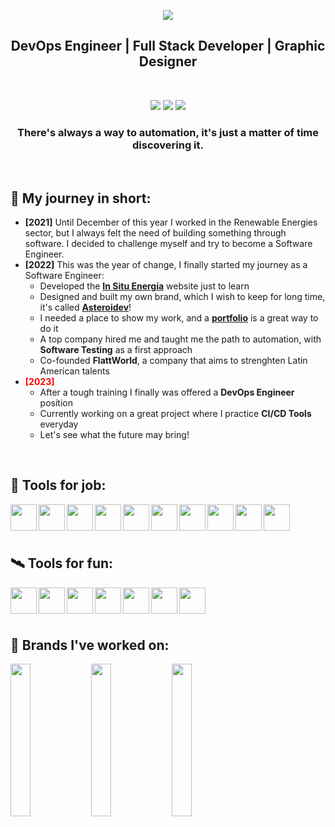 <p align="center">
  <img src="https://github.com/eduym17/eduym17/assets/96452418/e29a5b7b-6b33-4427-861f-e2399a0ca96a">
</p>
<h2 align="center">DevOps Engineer | Full Stack Developer | Graphic Designer</h2>
<br/>

<p align="center">
  <a href="https://github.com/eduym17"><img src="https://img.shields.io/badge/GitHub-100000?style=for-the-badge&logo=github&logoColor=white" /></a>
  <a href="https://www.linkedin.com/in/eduym17/"><img src="https://img.shields.io/badge/LinkedIn-0077B5?style=for-the-badge&logo=linkedin&logoColor=white" /></a>
  <a href="mailto:eduardo_yanez@live.com.mx"><img src="https://img.shields.io/badge/Mail-00C300?style=for-the-badge&logo=gmail&logoColor=white" /></a>
</p>

[github-eduym17]: https://github.com/eduym17
[linkedin-eduym17]: https://www.linkedin.com/in/eduardoym/
[mail-eduym17]: mailto:eduardo_yanez@live.com.mx

<h3 align="center">There's always a way to automation, it's just a matter of time discovering it.</h3>
<br/>

## 🌠 My journey in short:
- __[2021]__ Until December of this year I worked in the Renewable Energies sector, but I always felt the need of building something through software. I decided to challenge myself and try to become a Software Engineer.
- __[2022]__ This was the year of change, I finally started my journey as a Software Engineer:
  - Developed the <a href="https://www.in-situ.com.mx/">__In Situ Energía__</a> website just to learn
  - Designed and built my own brand, which I wish to keep for long time, it's called <a href="https://www.asteroi.dev/">__Asteroidev__</a>!
  - I needed a place to show my work, and a <a href="https://www.asteroi.dev/">__portfolio__</a> is a great way to do it
  - A top company hired me and taught me the path to automation, with __Software Testing__ as a first approach
  - Co-founded __FlattWorld__, a company that aims to strenghten Latin American talents
- <font color="red">__[2023]__</font>
  - After a tough training I finally was offered a __DevOps Engineer__ position
  - Currently working on a great project where I practice __CI/CD Tools__ everyday
  - Let's see what the future may bring!

<br/>

## 🚀 Tools for job:
<img align="left" height="42px" src="https://cdn.jsdelivr.net/gh/devicons/devicon/icons/jenkins/jenkins-original.svg" />
<img align="left" height="42px" src="https://cdn.jsdelivr.net/gh/devicons/devicon/icons/docker/docker-original.svg" />
<img align="left" height="42px" src="https://cdn.jsdelivr.net/gh/devicons/devicon/icons/kubernetes/kubernetes-plain.svg" />
<img align="left" height="42px" src="https://cdn.jsdelivr.net/gh/devicons/devicon/icons/git/git-original.svg" />
<img align="left" height="42px" src="https://cdn.jsdelivr.net/gh/devicons/devicon/icons/linux/linux-original.svg" />
<img align="left" height="42px" src="https://cdn.jsdelivr.net/gh/devicons/devicon/icons/bash/bash-original.svg" />
<img align="left" height="42px" src="https://cdn.jsdelivr.net/gh/devicons/devicon/icons/java/java-original-wordmark.svg" />
<img align="left" height="42px" src="https://cdn.jsdelivr.net/gh/devicons/devicon/icons/javascript/javascript-original.svg" />
<img align="left" height="42px" src="https://cdn.jsdelivr.net/gh/devicons/devicon/icons/python/python-original.svg" />
<img align="left" height="42px" src="https://cdn.jsdelivr.net/gh/devicons/devicon/icons/jira/jira-original.svg" />

<!-- https://cdn.jsdelivr.net/gh/devicons/devicon/icons/amazonwebservices/amazonwebservices-original.svg -->

<br/>
<br/>
<br/>

## 🛰️ Tools for fun:
<img align="left" height="42px" src="https://cdn.jsdelivr.net/gh/devicons/devicon/icons/ansible/ansible-original.svg" />
<img align="left" height="42px" src="https://cdn.jsdelivr.net/gh/devicons/devicon/icons/gitlab/gitlab-original.svg" />
<img align="left" height="42px" src="https://cdn.jsdelivr.net/gh/devicons/devicon/icons/typescript/typescript-original.svg" />
<img align="left" height="42px" src="https://cdn.jsdelivr.net/gh/devicons/devicon/icons/nodejs/nodejs-original.svg" />
<img align="left" height="42px" src="https://cdn.jsdelivr.net/gh/devicons/devicon/icons/react/react-original.svg" />
<img align="left" height="42px" src="https://cdn.jsdelivr.net/gh/devicons/devicon/icons/tailwindcss/tailwindcss-plain.svg" />
<img align="left" height="42px" src="https://cdn.jsdelivr.net/gh/devicons/devicon/icons/selenium/selenium-original.svg" />

<br />
<br />
<br />

## 🌌 Brands I've worked on:
<img width="25%" align=left src="https://user-images.githubusercontent.com/96452418/172278533-624a839f-18c1-4634-b0ae-8205645ad3fb.png" />
<img width="25%" align=left src="https://user-images.githubusercontent.com/96452418/172278017-81f63ab7-9a30-4f0a-a779-80e86c14354c.png" />
<img width="25%" align=left src="https://user-images.githubusercontent.com/96452418/172278853-0d1fc3bf-c86e-468a-8427-972973828b72.png" />
